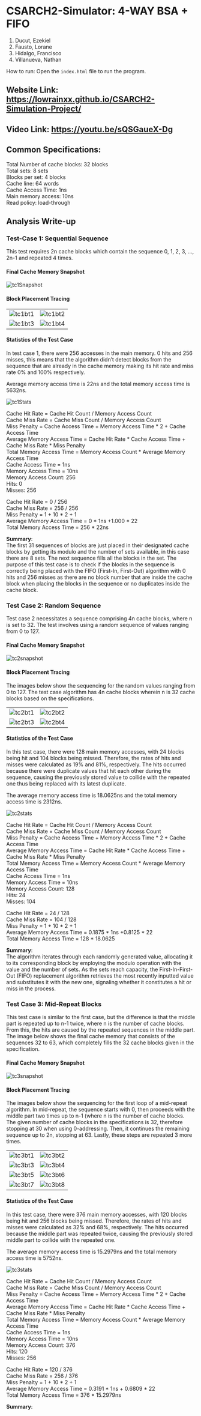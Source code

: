 # **CSARCH2-Simulator: 4-WAY BSA + FIFO**

1. Ducut, Ezekiel <br>
2. Fausto, Lorane <br>
3. Hidalgo, Francisco <br>
4. Villanueva, Nathan <br>

How to run:
Open the `index.html` file to run the program.

## **Website Link**: https://lowrainxx.github.io/CSARCH2-Simulation-Project/

## **Video Link**: https://youtu.be/sQSGaueX-Dg

## **Common Specifications**:
Total Number of cache blocks: 32 blocks <br>
Total sets: 8 sets <br>
Blocks per set: 4 blocks <br>
Cache line: 64 words <br>
Cache Access Time: 1ns <br>
Main memory access: 10ns <br>
Read policy: load-through <br>

## Analysis Write-up

### **Test-Case 1: Sequential Sequence**
This test requires 2n cache blocks which contain the sequence 0, 1, 2, 3, …, 2n-1 and repeated 4 times.

#### Final Cache Memory Snapshot
![tc1Snapshot](https://github.com/lowrainxx/CSARCH2-Simulation-Project/assets/87628691/4971555a-f62d-468e-aa07-2b183d459efb)

#### Block Placement Tracing
|                                     |                                     | 
| ----------------------------------- | ----------------------------------- |
| ![tc1bt1](https://github.com/lowrainxx/CSARCH2-Simulation-Project/assets/87628691/53f9dcbe-cd63-4533-8b0e-8604f58cc452) | ![tc1bt2](https://github.com/lowrainxx/CSARCH2-Simulation-Project/assets/87628691/040e1009-51cc-4ddd-b41f-20fa0fe12bd2) | 
| ![tc1bt3](https://github.com/lowrainxx/CSARCH2-Simulation-Project/assets/87628691/a2fca472-51c2-4d03-b528-c63f7273077e) | ![tc1bt4](https://github.com/lowrainxx/CSARCH2-Simulation-Project/assets/87628691/e9157ba3-f8cc-41e8-8e75-af135279923e) |

#### Statistics of the Test Case
In test case 1, there were 256 accesses in the main memory. 0 hits and 256 misses, this means that the algorithm didn’t detect blocks from the sequence that are already in the cache memory making its hit rate and miss rate 0% and 100% respectively. 

Average memory access time is 22ns and the total memory access time is 5632ns.

![tc1Stats](https://github.com/lowrainxx/CSARCH2-Simulation-Project/assets/87628691/b101d3c1-420a-4eb7-9de4-a654dba4690e)

Cache Hit Rate = Cache Hit Count / Memory Access Count <br>
Cache Miss Rate = Cache Miss Count / Memory Access Count <br>
Miss Penalty = Cache Access Time + Memory Access Time * 2 + Cache Access Time <br>
Average Memory Access Time = Cache Hit Rate * Cache Access Time + Cache Miss Rate * Miss Penalty <br>
Total Memory Access Time = Memory Access Count * Average Memory Access Time <br>
Cache Access Time = 1ns <br>
Memory Access Time = 10ns <br>
Memory Access Count: 256 <br>
Hits: 0 <br>
Misses: 256 

Cache Hit Rate = 0 / 256 <br>
Cache Miss Rate = 256 / 256 <br>
Miss Penalty = 1 + 10 * 2 + 1 <br>
Average Memory Access Time = 0 * 1ns +1.000 * 22 <br>
Total Memory Access Time = 256 * 22ns 

**Summary**: <br>
The first 31 sequences of blocks are just placed in their designated cache blocks by getting its modulo and the number of sets available, in this case there are 8 sets. The next sequence fills all the blocks in the set. The purpose of this test case is to check if the blocks in the sequence is correctly being placed with the FIFO (First-In, First-Out) algorithm with 0 hits and 256 misses as there are no block number that are inside the cache block when placing the blocks in the sequence or no duplicates inside the cache block.

### **Test Case 2: Random Sequence**
Test case 2 necessitates a sequence comprising 4n cache blocks, where n is set to 32. The test involves using a random sequence of values ranging from 0 to 127.

#### Final Cache Memory Snapshot
![tc2snapshot](https://github.com/lowrainxx/CSARCH2-Simulation-Project/assets/87628691/9b614f38-2c3d-4f2f-a867-730f2f6e1d3e)

#### Block Placement Tracing
The images below show the sequencing for the random values ranging from 0 to 127. The test case algorithm has 4n cache blocks wherein n is 32 cache blocks based on the specifications. 

|                                     |                                     | 
| ----------------------------------- | ----------------------------------- |
| ![tc2bt1](https://github.com/lowrainxx/CSARCH2-Simulation-Project/assets/87628691/2e926f58-eb99-4693-a10e-0d1ab08bd74f) | ![tc2bt2](https://github.com/lowrainxx/CSARCH2-Simulation-Project/assets/87628691/d7c9d5c8-2aec-4966-8d0f-959363e0c636) | 
| ![tc2bt3](https://github.com/lowrainxx/CSARCH2-Simulation-Project/assets/87628691/0f895e55-0b2b-4f16-be66-21e5d1c90414) | ![tc2bt4](https://github.com/lowrainxx/CSARCH2-Simulation-Project/assets/87628691/e2c73c03-6138-4a65-a475-10a28e1db177) |

#### Statistics of the Test Case
In this test case, there were 128 main memory accesses, with 24 blocks being hit and 104 blocks being missed. Therefore, the rates of hits and misses were calculated as 19% and 81%, respectively. The hits occurred because there were duplicate values that hit each other during the sequence, causing the previously stored value to collide with the repeated one thus being replaced with its latest duplicate.

The average memory access time is 18.0625ns and the total memory access time is 2312ns.

![tc2stats](https://github.com/lowrainxx/CSARCH2-Simulation-Project/assets/87628691/93ceb3cd-acb5-4d29-8431-1765e0c72fd2)

Cache Hit Rate = Cache Hit Count / Memory Access Count <br>
Cache Miss Rate = Cache Miss Count / Memory Access Count <br>
Miss Penalty = Cache Access Time + Memory Access Time * 2 + Cache Access Time <br>
Average Memory Access Time = Cache Hit Rate * Cache Access Time + Cache Miss Rate * Miss Penalty <br>
Total Memory Access Time = Memory Access Count * Average Memory Access Time <br>
Cache Access Time = 1ns <br>
Memory Access Time = 10ns <br>
Memory Access Count: 128 <br>
Hits: 24 <br>
Misses: 104 

Cache Hit Rate = 24 / 128 <br>
Cache Miss Rate = 104 / 128 <br>
Miss Penalty = 1 + 10 * 2 + 1 <br>
Average Memory Access Time = 0.1875 * 1ns +0.8125 * 22 <br>
Total Memory Access Time = 128 * 18.0625

**Summary**: <br>
The algorithm iterates through each randomly generated value, allocating it to its corresponding block by employing the modulo operation with the value and the number of sets. As the sets reach capacity, the First-In-First-Out (FIFO) replacement algorithm retrieves the most recently inputted value and substitutes it with the new one, signaling whether it constitutes a hit or miss in the process.

### **Test Case 3: Mid-Repeat Blocks**
This test case is similar to the first case, but the difference is that the middle part is repeated up to n-1 twice, where n is the number of cache blocks. From this, the hits are caused by the repeated sequences in the middle part. The image below shows the final cache memory that consists of the sequences 32 to 63, which completely fills the 32 cache blocks given in the specification. 

#### Final Cache Memory Snapshot
![tc3snapshot](https://github.com/lowrainxx/CSARCH2-Simulation-Project/assets/87628691/b3b2a71b-752f-42df-bcb2-125e5a64cfa9)

#### Block Placement Tracing
The images below show the sequencing for the first loop of a mid-repeat algorithm. In mid-repeat, the sequence starts with 0, then proceeds with the middle part two times up to n-1 (where n is the number of cache blocks. The given number of cache blocks in the specifications is 32, therefore stopping at 30 when using 0-addressing. Then, it continues the remaining sequence up to 2n, stopping at 63. Lastly, these steps are repeated 3 more times.

|                                     |                                     | 
| ----------------------------------- | ----------------------------------- |
| ![tc3bt1](https://github.com/lowrainxx/CSARCH2-Simulation-Project/assets/87628691/f2d49e93-e55d-47c2-9e96-6d47f6fa1631) | ![tc3bt2](https://github.com/lowrainxx/CSARCH2-Simulation-Project/assets/87628691/eac78295-a284-4412-b8a1-04396daa0d16) | 
| ![tc3bt3](https://github.com/lowrainxx/CSARCH2-Simulation-Project/assets/87628691/266b1b5c-95b9-473f-b4b3-899fd3b6dec9) | ![tc3bt4](https://github.com/lowrainxx/CSARCH2-Simulation-Project/assets/87628691/fbfabcd9-49a5-461c-b083-4c647b8a53ac) |
| ![tc3bt5](https://github.com/lowrainxx/CSARCH2-Simulation-Project/assets/87628691/747b34f2-7b7e-4f27-bf1f-6c22dbeacd33) | ![tc3bt6](https://github.com/lowrainxx/CSARCH2-Simulation-Project/assets/87628691/bfcdd259-2566-4040-85c5-5781b4d89ba6) |
| ![tc3bt7](https://github.com/lowrainxx/CSARCH2-Simulation-Project/assets/87628691/c98652c5-cc0f-41d4-a8b4-5815bbb0a0ec) | ![tc3bt8](https://github.com/lowrainxx/CSARCH2-Simulation-Project/assets/87628691/63c53466-cf5d-41d4-8f50-dc3d08fbdf1e) |

#### Statistics of the Test Case
In this test case, there were 376 main memory accesses, with 120 blocks being hit and 256 blocks being missed. Therefore, the rates of hits and misses were calculated as 32% and 68%, respectively. The hits occurred because the middle part was repeated twice, causing the previously stored middle part to collide with the repeated one.

The average memory access time is 15.2979ns and the total memory access time is 5752ns.

![tc3stats](https://github.com/lowrainxx/CSARCH2-Simulation-Project/assets/87628691/22ec7333-e668-4fde-91ea-2799d2fbdc74)

Cache Hit Rate = Cache Hit Count / Memory Access Count <br>
Cache Miss Rate = Cache Miss Count / Memory Access Count <br>
Miss Penalty = Cache Access Time + Memory Access Time * 2 + Cache Access Time <br>
Average Memory Access Time = Cache Hit Rate * Cache Access Time + Cache Miss Rate * Miss Penalty <br>
Total Memory Access Time = Memory Access Count * Average Memory Access Time <br>
Cache Access Time = 1ns <br>
Memory Access Time = 10ns <br>
Memory Access Count: 376 <br>
Hits: 120 <br>
Misses: 256

Cache Hit Rate = 120 / 376 <br>
Cache Miss Rate = 256 / 376 <br>
Miss Penalty = 1 + 10 * 2 + 1 <br>
Average Memory Access Time = 0.3191 * 1ns + 0.6809 * 22 <br>
Total Memory Access Time = 376 * 15.2979ns

**Summary**: <br>
